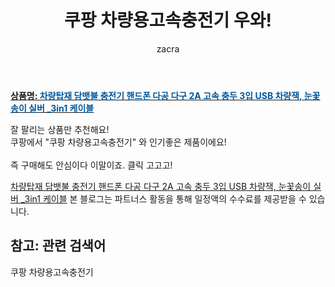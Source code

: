 ﻿---
layout: post
title:  "쿠팡 차량용고속충전기 우와!"
author: zacra
categories: [ 아이템 ]
tags: [쿠팡 차량용고속충전기]
image: https://static.coupangcdn.com/image/vendor_inventory/ec99/bd11a5028f07e59ac88718b6a7f9fb5139b0382767ad696f4f786d52102a.jpg 
description: "쿠팡에서 쿠팡 차량용고속충전기 관련 상품으로 가장 잘팔리는 제품 중 하나라는 사실!!."
rating: 4.5
---

<a href="https://link.coupang.com/re/AFFSDP?lptag=AF8407795&pageKey=5075303758&itemId=6874933137&vendorItemId=74172833975&traceid=V0-153-1c6c05ceda9a665a"><b>상품명: <font color='#01579B'>차량탑재 담뱃불 충전기 핸드폰 다공 다구 2A 고속 충두 3입 USB 차량잭, 눈꽃송이 실버 _3in1 케이블</font></b></a>

잘 팔리는 상품만 추천해요!<br/>
쿠팡에서 "쿠팡 차량용고속충전기" 와 인기좋은 제품이에요!<br/><br/>
즉 구매해도 안심이다 이말이죠. 클릭 고고고! <br/>



<a href="https://link.coupang.com/re/AFFSDP?lptag=AF8407795&pageKey=5075303758&itemId=6874933137&vendorItemId=74172833975&traceid=V0-153-1c6c05ceda9a665a">차량탑재 담뱃불 충전기 핸드폰 다공 다구 2A 고속 충두 3입 USB 차량잭, 눈꽃송이 실버 _3in1 케이블</a>
본 블로그는 파트너스 활동을 통해 일정액의 수수료를 제공받을 수 있습니다.

## 참고: 관련 검색어    
쿠팡 차량용고속충전기